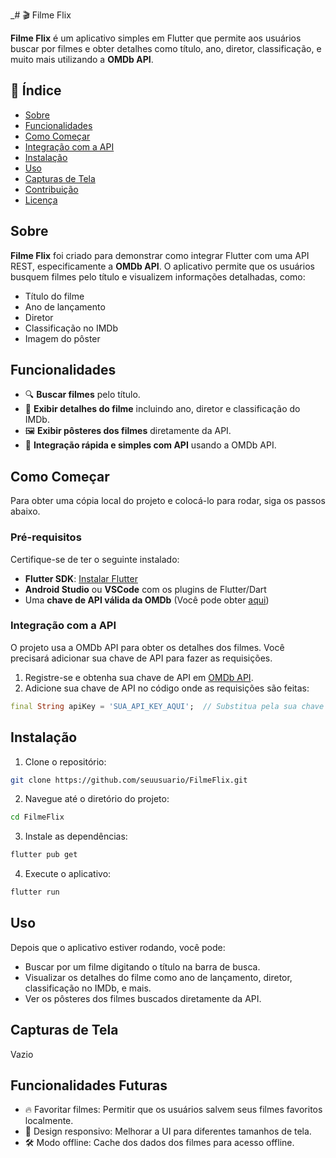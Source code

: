 _# 🎬 Filme Flix

**Filme Flix** é um aplicativo simples em Flutter que permite aos usuários buscar por filmes e obter detalhes como título, ano, diretor, classificação, e muito mais utilizando a **OMDb API**.

## 📖 Índice

- [Sobre](#sobre)
- [Funcionalidades](#funcionalidades)
- [Como Começar](#como-começar)
- [Integração com a API](#integração-com-a-api)
- [Instalação](#instalação)
- [Uso](#uso)
- [Capturas de Tela](#capturas-de-tela)
- [Contribuição](#contribuição)
- [Licença](#licença)

## Sobre

**Filme Flix** foi criado para demonstrar como integrar Flutter com uma API REST, especificamente a **OMDb API**. O aplicativo permite que os usuários busquem filmes pelo título e visualizem informações detalhadas, como:

- Título do filme
- Ano de lançamento
- Diretor
- Classificação no IMDb
- Imagem do pôster

## Funcionalidades

- 🔍 **Buscar filmes** pelo título.
- 🎥 **Exibir detalhes do filme** incluindo ano, diretor e classificação do IMDb.
- 🖼️ **Exibir pôsteres dos filmes** diretamente da API.
- 🚀 **Integração rápida e simples com API** usando a OMDb API.

## Como Começar

Para obter uma cópia local do projeto e colocá-lo para rodar, siga os passos abaixo.

### Pré-requisitos

Certifique-se de ter o seguinte instalado:

- **Flutter SDK**: [Instalar Flutter](https://flutter.dev/docs/get-started/install)
- **Android Studio** ou **VSCode** com os plugins de Flutter/Dart
- Uma **chave de API válida da OMDb** (Você pode obter [aqui](http://www.omdbapi.com/apikey.aspx))

### Integração com a API

O projeto usa a OMDb API para obter os detalhes dos filmes. Você precisará adicionar sua chave de API para fazer as requisições.

1. Registre-se e obtenha sua chave de API em [OMDb API](http://www.omdbapi.com/apikey.aspx).
2. Adicione sua chave de API no código onde as requisições são feitas:

```dart
final String apiKey = 'SUA_API_KEY_AQUI';  // Substitua pela sua chave de API
```

## Instalação

1. Clone o repositório:

```bash
git clone https://github.com/seuusuario/FilmeFlix.git
```

2. Navegue até o diretório do projeto:

```bash
cd FilmeFlix
```

3. Instale as dependências:

```bash
flutter pub get
```

4. Execute o aplicativo:

```bash
flutter run
```

## Uso

Depois que o aplicativo estiver rodando, você pode:
- Buscar por um filme digitando o título na barra de busca.
- Visualizar os detalhes do filme como ano de lançamento, diretor, classificação no IMDb, e mais.
- Ver os pôsteres dos filmes buscados diretamente da API.

## Capturas de Tela

Vazio

## Funcionalidades Futuras

- 🔥 Favoritar filmes: Permitir que os usuários salvem seus filmes favoritos localmente.
- 📱 Design responsivo: Melhorar a UI para diferentes tamanhos de tela.
- 🛠️ Modo offline: Cache dos dados dos filmes para acesso offline.
